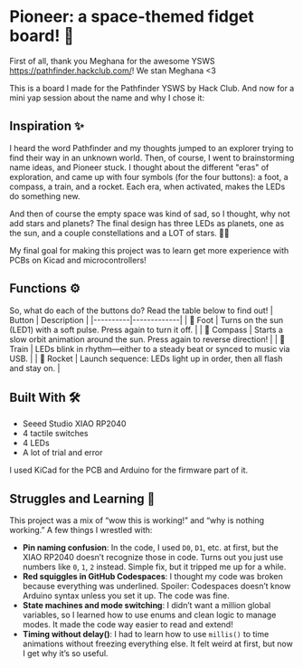 # Pioneer: a space-themed fidget board! 🚀

First of all, thank you Meghana for the awesome YSWS https://pathfinder.hackclub.com/! We stan Meghana <3

This is a board I made for the Pathfinder YSWS by Hack Club. And now for a mini yap session
about the name and why I chose it:

## Inspiration ✨
I heard the word Pathfinder and my thoughts jumped to an explorer trying to find their way in an unknown world. Then, of course, I went to brainstorming name ideas, and Pioneer stuck. I thought about the different "eras" of exploration, and came up with four symbols (for the four buttons): a foot, a compass, a train, and a rocket. Each era, when activated, makes the LEDs do something new.

And then of course the empty space was kind of sad, so I thought, why not add stars and planets? The final design has three LEDs as planets, one as the sun, and a couple constellations and a LOT of stars. 💖✨

My final goal for making this project was to learn get more experience with PCBs on Kicad and microcontrollers! 

## Functions ⚙️
So, what do each of the buttons do? Read the table below to find out!
| Button     | Description |
|----------|-------------|
| 🦶 Foot   | Turns on the sun (LED1) with a soft pulse. Press again to turn it off. |
| 🧭 Compass | Starts a slow orbit animation around the sun. Press again to reverse direction! |
| 🚂 Train  | LEDs blink in rhythm—either to a steady beat or synced to music via USB. |
|  🚀 Rocket | Launch sequence: LEDs light up in order, then all flash and stay on. |

## Built With 🛠️ 

- Seeed Studio XIAO RP2040
- 4 tactile switches
- 4 LEDs
- A lot of trial and error

I used KiCad for the PCB and Arduino for the firmware part of it.

## Struggles and Learning 🌱

This project was a mix of “wow this is working!” and “why is nothing working.” A few things I wrestled with:

- **Pin naming confusion**: In the code, I used `D0`, `D1`, etc. at first, but the XIAO RP2040 doesn’t recognize those in code. Turns out you just use numbers like `0`, `1`, `2` instead. Simple fix, but it tripped me up for a while.
- **Red squiggles in GitHub Codespaces**: I thought my code was broken because everything was underlined. Spoiler: Codespaces doesn’t know Arduino syntax unless you set it up. The code was fine.
- **State machines and mode switching**: I didn’t want a million global variables, so I learned how to use enums and clean logic to manage modes. It made the code way easier to read and extend!
- **Timing without delay()**: I had to learn how to use `millis()` to time animations without freezing everything else. It felt weird at first, but now I get why it’s so useful.


